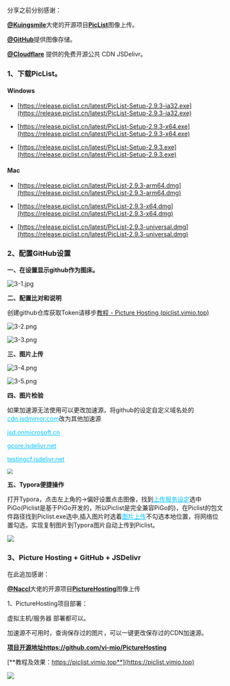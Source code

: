 分享之前分别感谢：

[**@Kuingsmile**](https://github.com/Kuingsmile)大佬的开源项目[**PicList**](https://github.com/Kuingsmile/PicList/)图像上传。

[**@GitHub**](https://github.com/)提供图像存储。

[**@Cloudflare**](https://www.jsdelivr.com/) 提供的免费开源公共 CDN JSDelivr。



### 1、下载PicList。

#### Windows

- [https://release.piclist.cn/latest/PicList-Setup-2.9.3-ia32.exe](https://release.piclist.cn/latest/PicList-Setup-2.9.3-ia32.exe)

- [https://release.piclist.cn/latest/PicList-Setup-2.9.3-x64.exe](https://release.piclist.cn/latest/PicList-Setup-2.9.3-x64.exe)

- [https://release.piclist.cn/latest/PicList-Setup-2.9.3.exe](https://release.piclist.cn/latest/PicList-Setup-2.9.3.exe)

#### Mac

- [https://release.piclist.cn/latest/PicList-2.9.3-arm64.dmg](https://release.piclist.cn/latest/PicList-2.9.3-arm64.dmg)

- [https://release.piclist.cn/latest/PicList-2.9.3-x64.dmg](https://release.piclist.cn/latest/PicList-2.9.3-x64.dmg)

- [https://release.piclist.cn/latest/PicList-2.9.3-universal.dmg](https://release.piclist.cn/latest/PicList-2.9.3-universal.dmg)

### 2、配置GitHub设置

**一、在设置显示github作为图床。**

![3-1.jpg](https://jsd.onmicrosoft.cn/gh/vi-mio/resources/BlogImage/3-1.jpg)

**二、配置比对和说明**

创建github仓库获取Token请移步[教程 - Picture Hosting (piclist.vimio.top)](http://piclist.vimio.top/#/pictureHosting/help)

<img src="https://jsd.onmicrosoft.cn/gh/vi-mio/resources/BlogImage/3-2.png" alt="3-2.png"  />

![3-3.png](https://jsd.onmicrosoft.cn/gh/vi-mio/resources/BlogImage/3-3.png)

**三、图片上传**

![3-4.png](https://jsd.onmicrosoft.cn/gh/vi-mio/resources/BlogImage/3-4.png)

![3-5.png](https://jsd.onmicrosoft.cn/gh/vi-mio/resources/BlogImage/3-5.png)

**四、图片检验**

如果加速源无法使用可以更改加速源，将github的设定自定义域名处的<font  color="#00c3ff"><u>cdn.jsdmirror.com</u></font >改为其他加速源

<font  color="#00c3ff"><u>jsd.onmicrosoft.cn</u></font >

<font  color="#00c3ff"><u>gcore.jsdelivr.net</u></font >

<font  color="#00c3ff"><u>testingcf.jsdelivr.net</u></font >

<img src="https://jsd.onmicrosoft.cn/gh/vi-mio/resources/BlogImage/3-7.png" style="zoom: 80%;" />

**五、Typora便捷操作**

打开Typora，点击左上角的->偏好设置点击图像，找到<font  color="#00c3ff"><u>上传服务设定</u></font >选中PiGo(Piclist是基于PiGo开发的，所以Piclist是完全兼容PiGo的)，在Piclist的包文件路径找到Piclist.exe选中,插入图片时选着<font  color="#00c3ff"><u>图片上传</u></font >不勾选本地位置，将网络位置勾选，实现复制图片到Typora图片自动上传到Piclist。

![](https://jsd.onmicrosoft.cn/gh/vi-mio/resources/BlogImage/3-8.png)

### 3、Picture Hosting + GitHub + JSDelivr

在此追加感谢：

[**@Naccl**](https://github.com/Naccl)大佬的开源项目[**PictureHosting**](https://github.com/Naccl/PictureHosting)图像上传

1、PictureHosting项目部署：

虚拟主机/服务器 部署都可以。

加速源不可用时，查询保存过的图片，可以一键更改保存过的CDN加速源。

[**项目开源地址https://github.com/vi-mio/PictureHosting**](https://github.com/vi-mio/PictureHosting)

[**教程及效果：https://piclist.vimio.top**](https://piclist.vimio.top)

![](https://jsd.onmicrosoft.cn/gh/vi-mio/resources/BlogImage/3-10.png)